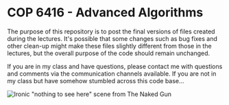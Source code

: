 # COP 6416 - Advanced Algorithms
The purpose of this repository is to post the final versions of files created during the lectures.
It's possible that some changes such as bug fixes and other clean-up might make these files slightly different from those in the lectures, but the overall purpose of the code should remain unchanged.

If you are in my class and have questions, please contact me with questions and comments via the communication channels available.
If you are not in my class but have somehow stumbled across this code base...

![Ironic "nothing to see here" scene from The Naked Gun](resources/images/nothing-to-see-here.gif)
